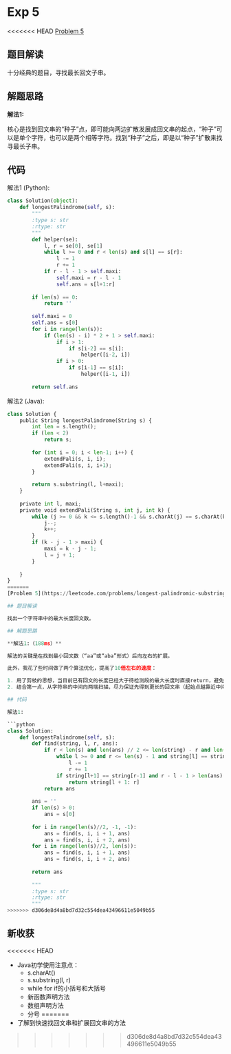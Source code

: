 # Exp 5

<<<<<<< HEAD
[Problem 5](https://leetcode.com/problems/longest-palindromic-substring/)

## 题目解读

十分经典的题目，寻找最长回文子串。

## 解题思路

**解法1:**

核心是找到回文串的“种子”点，即可能向两边扩散发展成回文串的起点，“种子”可以是单个字符，也可以是两个相等字符。找到“种子”之后，即是以“种子”扩散来找寻最长子串。

## 代码

解法1 (Python):

```python
class Solution(object):
    def longestPalindrome(self, s):
        """
        :type s: str
        :rtype: str
        """
        def helper(se):
            l, r = se[0], se[1]
            while l >= 0 and r < len(s) and s[l] == s[r]:
                l -= 1
                r += 1
            if r - l - 1 > self.maxi:
                self.maxi = r - l - 1
                self.ans = s[l+1:r]
        
        if len(s) == 0:
            return ''
        
        self.maxi = 0
        self.ans = s[0]
        for i in range(len(s)):
            if (len(s) - i) * 2 + 1 > self.maxi:
                if i > 1:
                    if s[i-2] == s[i]:
                        helper([i-2, i])
                if i > 0:
                    if s[i-1] == s[i]:
                        helper([i-1, i])
        
        return self.ans
```

解法2 (Java):

```python
class Solution {
    public String longestPalindrome(String s) {
        int len = s.length();
        if (len < 2)
            return s;
        
        for (int i = 0; i < len-1; i++) {
            extendPali(s, i, i);
            extendPali(s, i, i+1);
        }
        
        return s.substring(l, l+maxi);
    }
    
    private int l, maxi;
    private void extendPali(String s, int j, int k) {
        while (j >= 0 && k <= s.length()-1 && s.charAt(j) == s.charAt(k)) {
            j--;
            k++;
        }
        if (k - j - 1 > maxi) {
            maxi = k - j - 1;
            l = j + 1;
        }
            
    }
}
=======
[Problem 5](https://leetcode.com/problems/longest-palindromic-substring)

## 题目解读

找出一个字符串中的最大长度回文数。

## 解题思路

**解法1:（188ms）**

解法的关键是在找到最小回文数（“aa”或“aba”形式）后向左右的扩展。

此外，我花了些时间做了两个算法优化，提高了10倍左右的速度：

1. 用了剪枝的思想，当目前已有回文的长度已经大于待检测段的最大长度时直接return，避免无效运算
2. 结合第一点，从字符串的中间向两端扫描，尽力保证先得到更长的回文串（起始点越靠近中间，为长回文串的概率越大）。从而尽可能多的剪枝省时。

## 代码

解法1:

```python
class Solution:
    def longestPalindrome(self, s):
        def find(string, l, r, ans):
            if r < len(s) and len(ans) // 2 <= len(string) - r and len(ans) // 2 <= l + 1:
                while l >= 0 and r <= len(s) - 1 and string[l] == string[r]:
                    l -= 1
                    r += 1
                if string[l+1] == string[r-1] and r - l - 1 > len(ans):
                    return string[l + 1: r]
            return ans
        
        ans = ''
        if len(s) > 0:
            ans = s[0]
        
        for i in range(len(s)//2, -1, -1):
            ans = find(s, i, i + 1, ans)
            ans = find(s, i, i + 2, ans)
        for i in range(len(s)//2, len(s)):
            ans = find(s, i, i + 1, ans)
            ans = find(s, i, i + 2, ans)
        
        return ans
        
        """
        :type s: str
        :rtype: str
        """
>>>>>>> d306de8d4a8bd7d32c554dea43496611e5049b55
```

## 新收获

<<<<<<< HEAD
- Java初学使用注意点：
  - s.charAt()
  - s.substring(l, r)
  - while for if的小括号和大括号
  - 新函数声明方法
  - 数组声明方法
  - 分号
=======
- 了解到快速找回文串和扩展回文串的方法
>>>>>>> d306de8d4a8bd7d32c554dea43496611e5049b55



